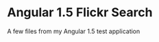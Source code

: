 Angular 1.5 Flickr Search
=========================

A few files from my Angular 1.5 test application
